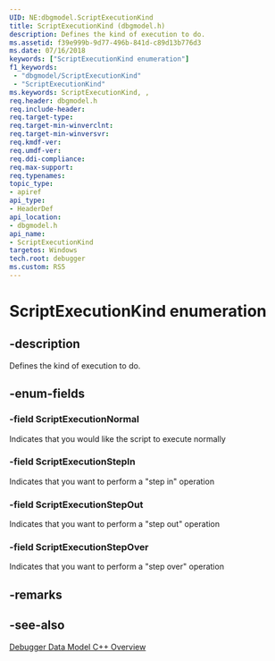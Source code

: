 ```yaml
---
UID: NE:dbgmodel.ScriptExecutionKind
title: ScriptExecutionKind (dbgmodel.h)
description: Defines the kind of execution to do.
ms.assetid: f39e999b-9d77-496b-841d-c89d13b776d3
ms.date: 07/16/2018
keywords: ["ScriptExecutionKind enumeration"]
f1_keywords:
 - "dbgmodel/ScriptExecutionKind"
 - "ScriptExecutionKind"
ms.keywords: ScriptExecutionKind, , 
req.header: dbgmodel.h
req.include-header:
req.target-type:
req.target-min-winverclnt:
req.target-min-winversvr:
req.kmdf-ver:
req.umdf-ver:
req.ddi-compliance:
req.max-support:
req.typenames: 
topic_type: 
- apiref
api_type: 
- HeaderDef
api_location: 
- dbgmodel.h
api_name: 
- ScriptExecutionKind
targetos: Windows
tech.root: debugger
ms.custom: RS5
---
```


# ScriptExecutionKind enumeration

## -description
Defines the kind of execution to do.

## -enum-fields

### -field ScriptExecutionNormal 
Indicates that you would like the script to execute normally

### -field ScriptExecutionStepIn 
Indicates that you want to perform a "step in" operation

### -field ScriptExecutionStepOut 
Indicates that you want to perform a "step out" operation

### -field ScriptExecutionStepOver 
Indicates that you want to perform a "step over" operation

## -remarks

## -see-also

[Debugger Data Model C++ Overview](https://docs.microsoft.com/windows-hardware/drivers/debugger/data-model-cpp-overview)
